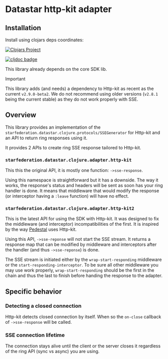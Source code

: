 # Datastar http-kit adapter

## Installation

Install using clojars deps coordinates:

[![Clojars Project](https://img.shields.io/clojars/v/dev.data-star.clojure/http-kit.svg)](https://clojars.org/dev.data-star.clojure/http-kit)

[![cljdoc badge](https://cljdoc.org/badge/dev.data-star.clojure/http-kit)](https://cljdoc.org/d/dev.data-star.clojure/http-kit/CURRENT)

This library already depends on the core SDK lib.

> [!IMPORTANT]
> This library adds (and needs) a dependency to Http-kit as recent as the current
> `v2.9.0-beta2`. We do not recommend using older versions (`v2.8.1` being the
> current stable) as they do not work properly with SSE.

## Overview

This library provides an implementation of the
`starfederation.datastar.clojure.protocols/SSEGenerator` for Http-kit and an API
to return ring responses using it.

It provides 2 APIs to create ring SSE response tailored to Http-kit.

### `starfederation.datastar.clojure.adapter.http-kit`

This this the original API, it is mostly one function: `->sse-response`.

Using this namespace is straightforward but it has a downside.
The way it works, the response's status and headers will be sent as soon has
your ring handler is done. It means that middleware that would modify the
response (or interceptor having a `:leave` function) will have no effect.

### `starfederation.datastar.clojure.adapter.http-kit2`

This is the latest API for using the SDK with Http-kit. It was designed to fix
the middleware (and interceptor) incompatibilities of the first. It is inspired
by the way [Pedestal](https://github.com/pedestal/pedestal) uses Http-kit.

Using this API, `->sse-reponse` will not start the SSE stream. It returns a
response map that can be modified by middleware and interceptors after the
handler (and thus `->sse-reponse`) is done.

The SSE stream is initiated either by the `wrap-start-responding` middleware or
the `start-responding-interceptor`. To be sure all other middleware you may use
work properly, `wrap-start-responding` should be the first in the chain and thus
the last to finish before handing the response to the adapter.

## Specific behavior

### Detecting a closed connection

Http-kit detects closed connection by itself. When so the `on-close` callback of
`->sse-response` will be called.

### SSE connection lifetime

The connection stays alive until the client or the server closes it regardless
of the ring API (sync vs async) you are using.
